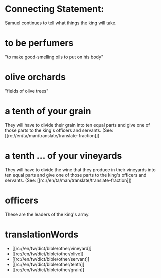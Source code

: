# Connecting Statement:

Samuel continues to tell what things the king will take.

# to be perfumers

"to make good-smelling oils to put on his body"

# olive orchards

"fields of olive trees"

# a tenth of your grain

They will have to divide their grain into ten equal parts and give one of those parts to the king's officers and servants. (See: [[rc://en/ta/man/translate/translate-fraction]])

# a tenth ... of your vineyards

They will have to divide the wine that they produce in their vineyards into ten equal parts and give one of those parts to the king's officers and servants. (See: [[rc://en/ta/man/translate/translate-fraction]])

# officers

These are the leaders of the king's army.

# translationWords

* [[rc://en/tw/dict/bible/other/vineyard]]
* [[rc://en/tw/dict/bible/other/olive]]
* [[rc://en/tw/dict/bible/other/servant]]
* [[rc://en/tw/dict/bible/other/tenth]]
* [[rc://en/tw/dict/bible/other/grain]]